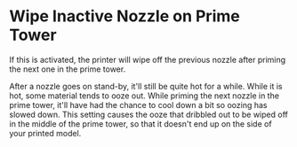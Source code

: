 Wipe Inactive Nozzle on Prime Tower
====
If this is activated, the printer will wipe off the previous nozzle after priming the next one in the prime tower.

After a nozzle goes on stand-by, it'll still be quite hot for a while. While it is hot, some material tends to ooze out. While priming the next nozzle in the prime tower, it'll have had the chance to cool down a bit so oozing has slowed down. This setting causes the ooze that dribbled out to be wiped off in the middle of the prime tower, so that it doesn't end up on the side of your printed model.